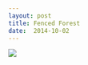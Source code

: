 ```yaml
---
layout: post
title: Fenced Forest
date:  2014-10-02
---
```


![](https://cdn.mediacru.sh/_uRsalLSmSj3.jpg)

